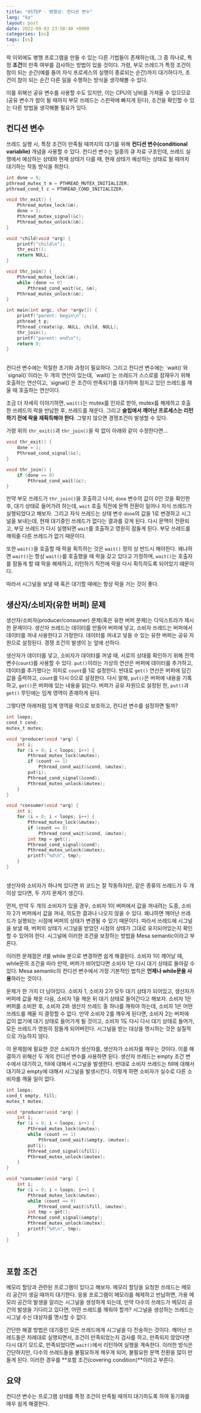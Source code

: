 ```yaml
---
title: "OSTEP - 병행성: 컨디션 변수"
lang: "ko"
layout: post
date: 2022-09-03 23:50:40 +0900
categories: [os]
tags: [os]
---
```


락 이외에도 병행 프로그램을 만들 수 있는 다른 기법들이 존재하는데, 그 중 하나로, 특정 **조건**의 만족 여부를 검사하는 방법이 있을 것이다. 가령, 부모 쓰레드가 특정 조건이 참이 되는 순간(예를 들어 자식 프로세스의 실행이 종료되는 순간)까지 대기하다가, 조건이 참이 되는 순간 다른 일을 수행하는 방식을 생각해볼 수 있다.

이를 위해선 공유 변수를 사용할 수도 있지만, 이는 CPU의 낭비를 가져올 수 있으므로(공유 변수가 참이 될 때까지 부모 쓰레드는 스핀락에 빠지게 된다), 조건을 확인할 수 있는 다른 방법을 생각해볼 필요가 있다.

## 컨디션 변수

쓰레드 실행 시, 특정 조건이 만족될 때까지의 대기를 위해 **컨디션 변수(conditional variablie)** 개념을 사용할 수 있다. 컨디션 변수는 일종의 큐 자료 구조인데, 쓰레드 실행에서 예상하는 상태와 현재 상태가 다를 때, 현재 상태가 예상하는 상태로 될 때까지 대기하는 작동 방식을 취한다.

```c
int done = 0;
pthread_mutex_t m = PTHREAD_MUTEX_INITIALIZER;
pthread_cond_t c = PTHREAD_COND_INITIALIZER;

void thr_exit() {
	Pthread_mutex_lock(&m);
	done = 1;
	Pthread_mutex_signal(&c);
	Pthread_mutex_unlock(&m);
}

void *child(void *arg) {
	printf("child\n");
	thr_exit();
	return NULL;
}

void thr_join() {
	Pthread_mutex_lock(&m);
	while (done == 0)
		Pthread_cond_wait(&c, &m);
	Pthread_mutex_unlock(&m);
}

int main(int argc, char *argv[]) {
	printf("parent: begin\n");
	pthread_t p;
	Pthread_create(&p, NULL, child, NULL);
	thr_join();
	printf("parent: end\n");
	return 0;
}
```
<br />
컨디션 변수에는 적절한 초기화 과정이 필요하다. 그리고 컨디션 변수에는 `wait()`와 `signal()`이라는 두 개의 연산이 있는데, `wait()`는 쓰레드가 스스로를 잠재우기 위해 호출하는 연산이고, `signal()`은 조건이 만족되기를 대기하며 잠자고 있던 쓰레드를 꺠울 때 호출하는 연산이다.

조금 더 자세히 이야기하면, `wait()`는 mutex를 인자로 받아, mutex를 해제하고 호출한 쓰레드의 락을 반납한 후, 쓰레드를 재운다. 그리고 **슬립에서 깨어난 프로세스는 리턴하기 전에 락을 재획득해야 한다**. 그렇지 않으면 경쟁조건이 발생할 수 있다.

가령 위의 `thr_exit()`과 `thr_join()`을 락 없이 아래와 같이 수정한다면...

```c
void thr_exit() {
	done = 1;
	Pthread_cond_signal(&c);
}

void thr_join() {
	if (done == 0)
		Pthread_cond_wait(&c);
}
```

만약 부모 쓰레드가 `thr_join()`을 호출하고 나서, `done` 변수의 값이 0인 것을 확인한 후, 대기 상태로 들어가려 하는데, `wait` 호출 직전에 문맥 전환이 일어나 자식 쓰레드가 실행되었다고 해보자. 그리고 자식 쓰레드는 상태 변수 `done`의 값을 1로 변경하고 시그널을 보내는데, 현재 대기중인 쓰레드가 없다는 결과를 갖게 된다. 다시 문맥이 전환되고, 부모 쓰레드가 다시 실행되면 `wait`를 호출하고 영원히 잠들게 된다. 부모 쓰레드를 깨워줄 다른 쓰레드가 없기 때문이다.

또한 `wait()`을 호출할 때 락을 획득하는 것은 `wait()` 정의 상 반드시 해야한다. 왜냐하면 `wait()`는 항상 `wait()`를 호출했을 때 락을 갖고 있다고 가정하며, `wait()`는 호출자를 잠들게 할 떄 락을 해제하고, 리턴하기 직전에 락을 다시 획득하도록 되어있기 떄문이다.

따라서 시그널을 보낼 때 혹은 대기할 때에는 항상 락을 거는 것이 좋다.

## 생산자/소비자(유한 버퍼) 문제

생산자/소비자(producer/consumer) 문제(혹은 유한 버퍼 문제)는 다익스트라가 제시한 문제이다. 생산자 쓰레드는 데이터를 만들어 버퍼에 넣고, 소비자 쓰레드는 버퍼에서 데이터를 꺼내 사용한다고 가정한다. 데이터를 꺼내고 넣을 수 있는 유한 버퍼는 공유 자원으로 설정된다. 경쟁 조건의 발생이 눈 앞에 선하다.

생산자가 데이터를 넣고, 소비자가 데이터를 꺼낼 때, 서로의 상태를 확인하기 위해 전역 변수(`count`)를 사용할 수 있다. `put()`이라는 가상의 연산은 버퍼에 데이터를 추가하고, 데이터를 추가했다는 의미로 `count`를 1로 설정한다. 반대로 `get()` 연산은 버퍼에 담긴 값을 출력하고, `count`를 다시 0으로 설정한다. 다시 말해, `put()`은 버퍼에 내용을 기록하고, `get()`은 버퍼에 있는 내용을 읽는다. 버퍼가 공유 자원으로 설정된 한, `put()`과 `get()` 루틴에는 임계 영역이 존재하게 된다.

그렇다면 아래처럼 임계 영역을 락으로 보호하고, 컨디션 변수를 설정하면 될까?

```c
int loops;
cond_t cond;
mutex_t mutex;

void *producer(void *arg) {
	int i;
	for (i = 0; i < loops; i++) {
		Pthread_mutex_lock(&mutex);
		if (count == 1)
			Pthread_cond_wait(&cond, &mutex);
		put(i);
		Pthread_cond_signal(&cond);
		Pthread_mutex_unlock(&mutex);
	}
}

void *consumer(void *arg) {
	int i;
	for (i = 0; i < loops; i++) {
		Pthread_mutex_lock(&mutex);
		if (count == 0)
			Pthread_cond_wait(&cond, &mutex);
		int tmp = get();
		Pthread_cond_signal(&cond);
		Pthread_mutex_unlock(&mutex);
		printf("%d\n", tmp);
	}
}
```
<br />
생산자와 소비자가 하나씩 있다면 위 코드는 잘 작동하지만, 같은 종류의 쓰레드가 두 개 이상 있다면, 두 가지 문제가 생긴다.

먼저, 만약 두 개의 소비자가 있을 경우, 소비자 1이 버퍼에서 값을 꺼내려는 도중, 소비자 2가 버퍼에서 값을 꺼내, 의도한 결과나 나오지 않을 수 있다. 왜냐하면 깨어난 쓰레드가 실행되는 시점에 버퍼의 상태가 변경될 수 있기 때문이다. 따라서 쓰레드에 시그널을 보낼 때, 버퍼의 상태가 시그널을 받았던 시점의 상태가 그대로 유지되어있는지 확인할 수 있어야 한다. 시그널에 이러한 조건을 보장하는 방법을 Mesa semantic이라고 부른다. 

이러한 문제점은 if를 while 분으로 변경하면 쉽게 해결된다. 소비자 1이 깨어날 때, while문의 조건을 따라 만약, 버퍼가 비어있다면 소비자 1은 다시 대기 상태로 돌아갈 수 있다. Mesa semantic의 컨디션 변수에서 가장 기본적인 법칙은 **언제나 while문을 사용**하라는 것이다.

문제가 한 가지 더 남아있다. 소비자 1, 소비자 2가 모두 대기 상태가 되어있고, 생산자가 버퍼에 값을 채운 다음, 소비자 1을 깨운 뒤 대기 상태로 들어간다고 해보자. 소비자 1은 버퍼를 소비한 후, 소비자 2와 생산자 쓰레드 중 하나를 깨워야 하는데, 소비자 1은 어떤 쓰레드를 깨울 지 결정할 수 없다. 만약 소비자 2를 깨우게 된다면, 소비자 2는 버퍼에 값이 없기에 대기 상태로 들어가게 될 것이고, 소비자 1도 다시 다시 대기 상태로 들어가, 모든 쓰레드가 영원히 잠들게 되어버린다. 시그널을 받는 대상을 명시하는 것은 실질적으로 가능하지 않다.

이 문제점에 필요한 것은 소비자가 생산자를, 생산자가 소비자를 깨우는 것이다. 이를 해결하기 위해선 두 개의 컨디션 변수를 사용하면 된다. 생산자 쓰레드는 empty 조건 변수에서 대기하고, fill에 대해서 시그널을 발생한다. 반대로 소비자 쓰레드는 fill에 대해서 대기하고 empty에 대해서 시그널을 발생시킨다. 이렇게 하면 소비자가 실수로 다른 소비자를 깨울 일이 없다.

```c
int loops;
cond_t empty, fill;
mutex_t mutex;

void *producer(void *arg) {
	int i;
	for (i = 0; i < loops; i++) {
		Pthread_mutex_lock(&mutex);
		while (count == 1)
			Pthread_cond_wait(&empty, &mutex);
		put(i);
		Pthread_cond_signal(&fill);
		Pthread_mutex_unlock(&mutex);
	}
}

void *consumer(void *arg) {
	int i;
	for (i = 0; i < loops; i++) {
		Pthread_mutex_lock(&mutex);
		while (count == 0)
			Pthread_cond_wait(&fill, &mutex);
		int tmp = get();
		Pthread_cond_signal(&empty);
		Pthread_mutex_unlock(&mutex);
		printf("%d\n", tmp);
	}
}
```
<br />

## 포함 조건

메모리 할당과 관련된 프로그램이 있다고 해보자. 메모리 할당을 요청한 쓰레드는 메모리 공간이 생길 때까지 대기한다. 응용 프로그램이 메모리를 해제하고 반납하면, 가용 메모리 공간의 발생을 알리는 시그널을 생성하게 되는데, 만약 다수의 쓰레드가 메모리 공간의 발생을 기다리고 있다면, 어떤 쓰레드를 깨워야 할까?  시그널을 생성하는 쓰레드는 시그널 수신 대상자를 명시할 수 없다.

간단한 해결 방법은 대기중인 모든 쓰레드에게 시그널을 다 전송하는 것이다. 깨어난 쓰레드들은 차례대로 실행되면서, 조건이 만족되었는지 검사를 하고, 만족되지 않았다면 다시 대기 모드로, 만족되었다면 `wait()`에서 리턴하여 실행을 계속한다. 이러한 방식은 간단하지만, 다수의 쓰레드들을 불필요하게 깨우게 되어, 불필요한 문맥 전환을 많이 만들게 된다. 이러한 경우를 **포함 조건(covering condition)**이라고 부른다.

## 요약

컨디션 변수는 프로그램 상태를 특정 조건이 만족될 때까지 대기하도록 하여 동기화를 매우 쉽게 해결한다.
